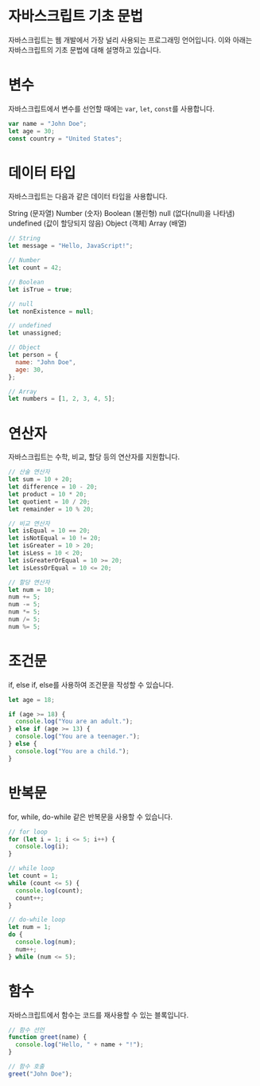 # 자바스크립트 기초 문법

자바스크립트는 웹 개발에서 가장 널리 사용되는 프로그래밍 언어입니다. 이와 아래는 자바스크립트의 기초 문법에 대해 설명하고 있습니다.

# 변수

자바스크립트에서 변수를 선언할 때에는 `var`, `let`, `const`를 사용합니다.

```javascript
var name = "John Doe";
let age = 30;
const country = "United States";
```

# 데이터 타입

자바스크립트는 다음과 같은 데이터 타입을 사용합니다.

String (문자열)
Number (숫자)
Boolean (불린형)
null (없다(null)을 나타냄)
undefined (값이 할당되지 않음)
Object (객체)
Array (배열)

```javascript
// String
let message = "Hello, JavaScript!";

// Number
let count = 42;

// Boolean
let isTrue = true;

// null
let nonExistence = null;

// undefined
let unassigned;

// Object
let person = {
  name: "John Doe",
  age: 30,
};

// Array
let numbers = [1, 2, 3, 4, 5];
```

# 연산자

자바스크립트는 수학, 비교, 할당 등의 연산자를 지원합니다.

```javascript
// 산술 연산자
let sum = 10 + 20;
let difference = 10 - 20;
let product = 10 * 20;
let quotient = 10 / 20;
let remainder = 10 % 20;

// 비교 연산자
let isEqual = 10 == 20;
let isNotEqual = 10 != 20;
let isGreater = 10 > 20;
let isLess = 10 < 20;
let isGreaterOrEqual = 10 >= 20;
let isLessOrEqual = 10 <= 20;

// 할당 연산자
let num = 10;
num += 5;
num -= 5;
num *= 5;
num /= 5;
num %= 5;
```

# 조건문

if, else if, else를 사용하여 조건문을 작성할 수 있습니다.

```javascript
let age = 18;

if (age >= 18) {
  console.log("You are an adult.");
} else if (age >= 13) {
  console.log("You are a teenager.");
} else {
  console.log("You are a child.");
}
```

# 반복문

for, while, do-while 같은 반복문을 사용할 수 있습니다.

```javascript
// for loop
for (let i = 1; i <= 5; i++) {
  console.log(i);
}

// while loop
let count = 1;
while (count <= 5) {
  console.log(count);
  count++;
}

// do-while loop
let num = 1;
do {
  console.log(num);
  num++;
} while (num <= 5);
```

# 함수

자바스크립트에서 함수는 코드를 재사용할 수 있는 블록입니다.

```javascript
// 함수 선언
function greet(name) {
  console.log("Hello, " + name + "!");
}

// 함수 호출
greet("John Doe");
```
